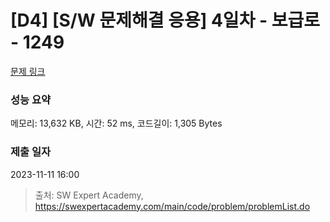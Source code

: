 # [D4] [S/W 문제해결 응용] 4일차 - 보급로 - 1249 

[문제 링크](https://swexpertacademy.com/main/code/problem/problemDetail.do?contestProbId=AV15QRX6APsCFAYD) 

### 성능 요약

메모리: 13,632 KB, 시간: 52 ms, 코드길이: 1,305 Bytes

### 제출 일자

2023-11-11 16:00



> 출처: SW Expert Academy, https://swexpertacademy.com/main/code/problem/problemList.do